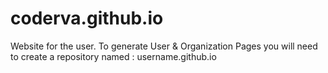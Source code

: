 # coderva.github.io
Website for the user. To generate User &amp; Organization Pages you will need to create a repository named : username.github.io
